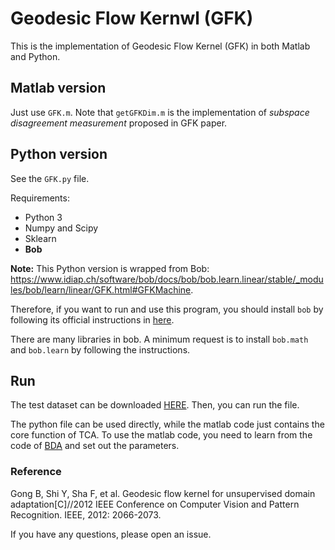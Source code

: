 # Geodesic Flow Kernwl (GFK)

This is the implementation of Geodesic Flow Kernel (GFK) in both Matlab and Python.

## Matlab version

Just use `GFK.m`. Note that `getGFKDim.m` is the implementation of *subspace disagreement measurement* proposed in GFK paper.

## Python version

See the `GFK.py` file.

Requirements:
- Python 3
- Numpy and Scipy
- Sklearn
- **Bob**

**Note:** This Python version is wrapped from Bob: https://www.idiap.ch/software/bob/docs/bob/bob.learn.linear/stable/_modules/bob/learn/linear/GFK.html#GFKMachine.

Therefore, if you want to run and use this program, you should install `bob` by following its official instructions in [here](https://www.idiap.ch/software/bob/docs/bob/docs/stable/bob/bob/doc/install.html).

There are many libraries in bob. A minimum request is to install `bob.math` and `bob.learn` by following the instructions.

## Run

The test dataset can be downloaded [HERE](https://github.com/jindongwang/transferlearning/tree/master/data). Then, you can run the file.

The python file can be used directly, while the matlab code just contains the core function of TCA. To use the matlab code, you need to learn from the code of [BDA](https://github.com/jindongwang/transferlearning/tree/master/code/BDA) and set out the parameters.

### Reference

Gong B, Shi Y, Sha F, et al. Geodesic flow kernel for unsupervised domain adaptation[C]//2012 IEEE Conference on Computer Vision and Pattern Recognition. IEEE, 2012: 2066-2073.

If you have any questions, please open an issue.